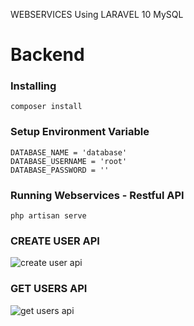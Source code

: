 WEBSERVICES Using LARAVEL 10 MySQL

# Backend 
### Installing 
```
composer install
```


### Setup Environment Variable
```
DATABASE_NAME = 'database'
DATABASE_USERNAME = 'root'
DATABASE_PASSWORD = ''
```

### Running Webservices - Restful API
```
php artisan serve
```

### CREATE USER API
<img src="https://i.ibb.co.com/J5M6bTg/productlist.png" alt="create user api" border="0">

### GET USERS API
<img src="https://ibb.co.com/18Y6Fq1" alt="get users api" border="0">

